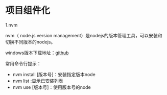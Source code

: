 # 项目组件化

1.nvm

nvm（ node.js version management）是nodejs的版本管理工具，可以安装和切换不同版本的nodejs。

windows版本下载地址：[github](https://github.com/coreybutler/nvm-windows)

常用命令行提示：

- nvm install [版本号]：安装指定版本node
- nvm list :显示已安装列表
- nvm use [版本号]：使用版本号的node









